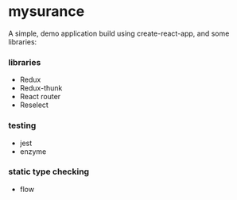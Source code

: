 
# mysurance

A simple, demo application build using create-react-app, and some libraries:

### libraries
- Redux
- Redux-thunk
- React router
- Reselect

### testing
- jest
- enzyme

### static type checking
- flow
